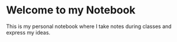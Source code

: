 # Welcome to my Notebook

This is my personal notebook where I take notes during classes and express my ideas. 

